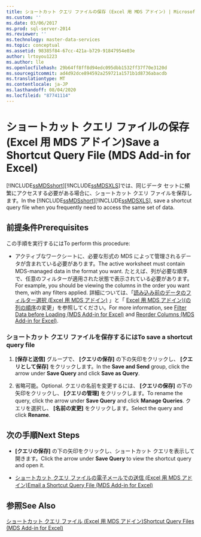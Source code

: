 ```yaml
---
title: ショートカット クエリ ファイルの保存 (Excel 用 MDS アドイン) | Microsoft Docs
ms.custom: ''
ms.date: 03/06/2017
ms.prod: sql-server-2014
ms.reviewer: ''
ms.technology: master-data-services
ms.topic: conceptual
ms.assetid: 98385f84-67cc-421a-b729-91847954e03e
author: lrtoyou1223
ms.author: lle
ms.openlocfilehash: 29b64ff8ff8d94edc095dbb1532ff37f70e3120d
ms.sourcegitcommit: ad4d92dce894592a259721a1571b1d8736abacdb
ms.translationtype: MT
ms.contentlocale: ja-JP
ms.lasthandoff: 08/04/2020
ms.locfileid: "87741114"
---
```

# <a name="save-a-shortcut-query-file-mds-add-in-for-excel"></a><span data-ttu-id="c3524-102">ショートカット クエリ ファイルの保存 (Excel 用 MDS アドイン)</span><span class="sxs-lookup"><span data-stu-id="c3524-102">Save a Shortcut Query File (MDS Add-in for Excel)</span></span>
  <span data-ttu-id="c3524-103">[!INCLUDE[ssMDSshort](../../includes/ssmdsshort-md.md)][!INCLUDE[ssMDSXLS](../../includes/ssmdsxls-md.md)]では、同じデータ セットに頻繁にアクセスする必要がある場合に、ショートカット クエリ ファイルを保存します。</span><span class="sxs-lookup"><span data-stu-id="c3524-103">In the [!INCLUDE[ssMDSshort](../../includes/ssmdsshort-md.md)][!INCLUDE[ssMDSXLS](../../includes/ssmdsxls-md.md)], save a shortcut query file when you frequently need to access the same set of data.</span></span>  
  
## <a name="prerequisites"></a><span data-ttu-id="c3524-104">前提条件</span><span class="sxs-lookup"><span data-stu-id="c3524-104">Prerequisites</span></span>  
 <span data-ttu-id="c3524-105">この手順を実行するには</span><span class="sxs-lookup"><span data-stu-id="c3524-105">To perform this procedure:</span></span>  
  
-   <span data-ttu-id="c3524-106">アクティブなワークシートに、必要な形式の MDS によって管理されるデータが含まれている必要があります。</span><span class="sxs-lookup"><span data-stu-id="c3524-106">The active worksheet must contain MDS-managed data in the format you want.</span></span> <span data-ttu-id="c3524-107">たとえば、列が必要な順序で、任意のフィルターが適用された状態で表示されている必要があります。</span><span class="sxs-lookup"><span data-stu-id="c3524-107">For example, you should be viewing the columns in the order you want them, with any filters applied.</span></span> <span data-ttu-id="c3524-108">詳細については、「[読み込み前のデータのフィルター選択 &#40;Excel 用 MDS アドイン&#41;](filter-data-before-exporting-mds-add-in-for-excel.md) 」と「 [Excel 用 MDS アドイン&#41;&#40;の列の順序](reorder-columns-mds-add-in-for-excel.md)の変更」を参照してください。</span><span class="sxs-lookup"><span data-stu-id="c3524-108">For more information, see [Filter Data before Loading &#40;MDS Add-in for Excel&#41;](filter-data-before-exporting-mds-add-in-for-excel.md) and [Reorder Columns &#40;MDS Add-in for Excel&#41;](reorder-columns-mds-add-in-for-excel.md).</span></span>  
  
### <a name="to-save-a-shortcut-query-file"></a><span data-ttu-id="c3524-109">ショートカット クエリ ファイルを保存するには</span><span class="sxs-lookup"><span data-stu-id="c3524-109">To save a shortcut query file</span></span>  
  
1.  <span data-ttu-id="c3524-110">**[保存と送信]** グループで、 **[クエリの保存]** の下の矢印をクリックし、 **[クエリとして保存]** をクリックします。</span><span class="sxs-lookup"><span data-stu-id="c3524-110">In the **Save and Send** group, click the arrow under **Save Query** and click **Save as Query**.</span></span>  
  
2.  <span data-ttu-id="c3524-111">省略可能。</span><span class="sxs-lookup"><span data-stu-id="c3524-111">Optional.</span></span> <span data-ttu-id="c3524-112">クエリの名前を変更するには、 **[クエリの保存]** の下の矢印をクリックし、 **[クエリの管理]** をクリックします。</span><span class="sxs-lookup"><span data-stu-id="c3524-112">To rename the query, click the arrow under **Save Query** and click **Manage Queries**.</span></span> <span data-ttu-id="c3524-113">クエリを選択し、 **[名前の変更]** をクリックします。</span><span class="sxs-lookup"><span data-stu-id="c3524-113">Select the query and click **Rename**.</span></span>  
  
## <a name="next-steps"></a><span data-ttu-id="c3524-114">次の手順</span><span class="sxs-lookup"><span data-stu-id="c3524-114">Next Steps</span></span>  
  
-   <span data-ttu-id="c3524-115">**[クエリの保存]** の下の矢印をクリックし、ショートカット クエリを表示して開きます。</span><span class="sxs-lookup"><span data-stu-id="c3524-115">Click the arrow under **Save Query** to view the shortcut query and open it.</span></span>  
  
-   [<span data-ttu-id="c3524-116">ショートカット クエリ ファイルの電子メールでの送信 (Excel 用 MDS アドイン)</span><span class="sxs-lookup"><span data-stu-id="c3524-116">Email a Shortcut Query File &#40;MDS Add-in for Excel&#41;</span></span>](email-a-shortcut-query-file-mds-add-in-for-excel.md)  
  
## <a name="see-also"></a><span data-ttu-id="c3524-117">参照</span><span class="sxs-lookup"><span data-stu-id="c3524-117">See Also</span></span>  
 [<span data-ttu-id="c3524-118">ショートカット クエリ ファイル (Excel 用 MDS アドイン)</span><span class="sxs-lookup"><span data-stu-id="c3524-118">Shortcut Query Files &#40;MDS Add-in for Excel&#41;</span></span>](shortcut-query-files-mds-add-in-for-excel.md)  
  
  

